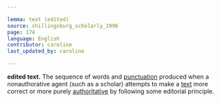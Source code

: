 ```yaml
---

lemma: text (edited)
source: shillingsburg_scholarly_1996
page: 174
language: English
contributor: caroline
last_updated_by: caroline

---
```


**edited text.** The sequence of words and [punctuation](punctuation.html) produced when a nonauthorative agent (such as a scholar) attempts to make a [text](text.html) more correct or more purely [authoritative](authoritative.html) by following some editorial principle.

